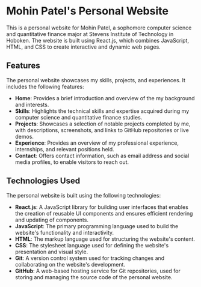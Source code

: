 

# Mohin Patel's Personal Website

This is a personal website for Mohin Patel, a sophomore computer science and quantitative finance major at Stevens Institute of Technology in Hoboken. The website is built using React.js, which combines JavaScript, HTML, and CSS to create interactive and dynamic web pages.

## Features

The personal website showcases my skills, projects, and experiences. It includes the following features:

- **Home**: Provides a brief introduction and overview of the my background and interests.
- **Skills**: Highlights the technical skills and expertise acquired during my computer science and quantitative finance studies.
- **Projects**: Showcases a selection of notable projects completed by me, with descriptions, screenshots, and links to GitHub repositories or live demos.
- **Experience**: Provides an overview of my professional experience, internships, and relevant positions held.
- **Contact**: Offers contact information, such as email address and social media profiles, to enable visitors to reach out.

## Technologies Used

The personal website is built using the following technologies:

- **React.js**: A JavaScript library for building user interfaces that enables the creation of reusable UI components and ensures efficient rendering and updating of components.
- **JavaScript**: The primary programming language used to build the website's functionality and interactivity.
- **HTML**: The markup language used for structuring the website's content.
- **CSS**: The stylesheet language used for defining the website's presentation and visual style.
- **Git**: A version control system used for tracking changes and collaborating on the website's development.
- **GitHub**: A web-based hosting service for Git repositories, used for storing and managing the source code of the personal website.


